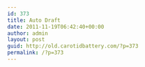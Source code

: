 ```yaml
---
id: 373
title: Auto Draft
date: 2011-11-19T06:42:40+00:00
author: admin
layout: post
guid: http://old.carotidbattery.com/?p=373
permalink: /?p=373
---
```

